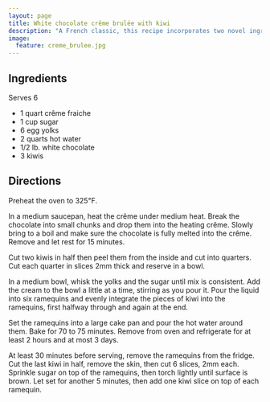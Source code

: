 ```yaml
---
layout: page
title: White chocolate crême brulée with kiwi
description: "A French classic, this recipe incorporates two novel ingredients: the white chocolate to bring some extra taste and the kiwi for its acidity and color. Looking just the same as a regular crême brulée on the surface, this dessert is guaranteed to surprise your guests after their first spoonful. The execution demands time but may be prepared well in advance and caramelized at the last minute."
image:
  feature: creme_brulee.jpg
---
```


Ingredients
-----------

Serves 6

- 1 quart crême fraiche
- 1 cup sugar
- 6 egg yolks
- 2 quarts hot water
- 1/2 lb. white chocolate
- 3 kiwis

Directions
----------

Preheat the oven to 325℉.

In a medium saucepan, heat the crême under medium heat. Break the chocolate into small chunks and drop them into the heating crême. Slowly bring to a boil and make sure the chocolate is fully melted into the crême. Remove and let rest for 15 minutes.

Cut two kiwis in half then peel them from the inside and cut into quarters. Cut each quarter in slices 2mm thick and reserve in a bowl.

In a medium bowl, whisk the yolks and the sugar until mix is consistent. Add the cream to the bowl a little at a time, stirring as you pour it. Pour the liquid into six ramequins and evenly integrate the pieces of kiwi into the ramequins, first halfway through and again at the end.

Set the ramequins into a large cake pan and pour the hot water around them. Bake for 70 to 75 minutes. Remove from oven and refrigerate for at least 2 hours and at most 3 days.

At least 30 minutes before serving, remove the ramequins from the fridge. Cut the last kiwi in half, remove the skin, then cut 6 slices, 2mm each. Sprinkle sugar on top of the ramequins, then torch lightly until surface is brown. Let set for another 5 minutes, then add one kiwi slice on top of each ramequin.
